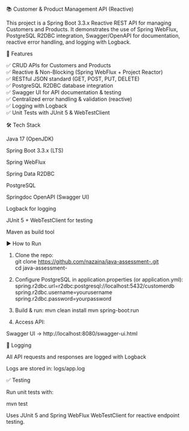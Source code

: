 📚 Customer & Product Management API (Reactive)

This project is a Spring Boot 3.3.x Reactive REST API for managing Customers and Products.
It demonstrates the use of Spring WebFlux, PostgreSQL R2DBC integration, Swagger/OpenAPI for documentation, reactive error handling, and logging with Logback.

🚀 Features

✅ CRUD APIs for Customers and Products<br>
✅ Reactive & Non-Blocking (Spring WebFlux + Project Reactor)<br>
✅ RESTful JSON standard (GET, POST, PUT, DELETE)<br>
✅ PostgreSQL R2DBC database integration<br>
✅ Swagger UI for API documentation & testing<br>
✅ Centralized error handling & validation (reactive)<br>
✅ Logging with Logback<br>
✅ Unit Tests with JUnit 5 & WebTestClient

🛠️ Tech Stack

Java 17 (OpenJDK)

Spring Boot 3.3.x (LTS)

Spring WebFlux

Spring Data R2DBC

PostgreSQL

Springdoc OpenAPI (Swagger UI)

Logback for logging

JUnit 5 + WebTestClient for testing

Maven as build tool

▶️ How to Run
1. Clone the repo:<br>
   git clone https://github.com/nazaina/java-assessment-.git<br>
   cd java-assessment-

2. Configure PostgreSQL in application.properties (or application.yml):<br>
   spring.r2dbc.url=r2dbc:postgresql://localhost:5432/customerdb<br>
   spring.r2dbc.username=yourusername<br>
   spring.r2dbc.password=yourpassword<br>

3. Build & run:
   mvn clean install
   mvn spring-boot:run

4. Access API:

Swagger UI → http://localhost:8080/swagger-ui.html

📝 Logging

All API requests and responses are logged with Logback

Logs are stored in: logs/app.log

✅ Testing

Run unit tests with:

mvn test


Uses JUnit 5 and Spring WebFlux WebTestClient for reactive endpoint testing.